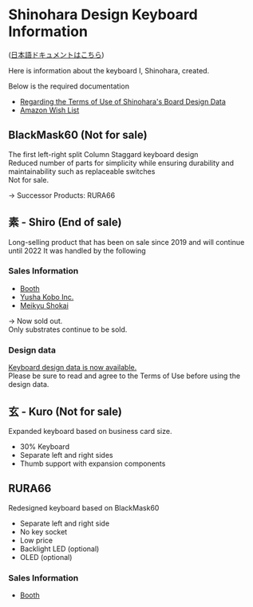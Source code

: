 # Shinohara Design Keyboard Information

([日本語ドキュメントはこちら](./README.md))

Here is information about the keyboard I, Shinohara, created.

Below is the required documentation

- [Regarding the Terms of Use of Shinohara's Board Design Data](./License.md)
- [Amazon Wish List](https://www.amazon.co.jp/hz/wishlist/ls/36H4COTLUYA0M?ref_=wl_share)

## BlackMask60 (Not for sale)

The first left-right split Column Staggard keyboard design  
Reduced number of parts for simplicity while ensuring durability and maintainability such as replaceable switches  
Not for sale.

-> Successor Products: RURA66

## 素 - Shiro (End of sale)

Long-selling product that has been on sale since 2019 and will continue until 2022
It was handled by the following  

### Sales Information

- [Booth](https://shino3.booth.pm/items/1444895)
- [Yusha Kobo Inc.]((https://shop.yushakobo.jp/products/consign_shiro))
- [Meikyu Shokai](https://store.shopping.yahoo.co.jp/meikyuu/gj-kb-201907270001.html)

-> Now sold out.  
Only substrates continue to be sold.

### Design data

[Keyboard design data is now available.](https://github.com/ShinoharaTa/keyboards/tree/master/Shiro/pcb/Shiro)  
Please be sure to read and agree to the Terms of Use before using the design data.

## 玄 - Kuro (Not for sale)

Expanded keyboard based on business card size.  

- 30% Keyboard
- Separate left and right sides
- Thumb support with expansion components

## RURA66

Redesigned keyboard based on BlackMask60

- Separate left and right side
- No key socket
- Low price
- Backlight LED (optional)
- OLED (optional)

### Sales Information

- [Booth](https://booth.pm/ja/items/2643797)
